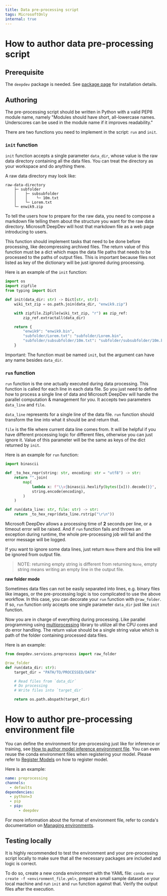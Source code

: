 ```yaml
---
title: Data pre-processing script
tags: MicrosoftOnly
internal: true
---
```


# How to author data pre-processing script

## Prerequisite

The `deepdev` package is needed. See [package page](https://devdiv.visualstudio.com/OnlineServices/_packaging?_a=package&feed=DeepDev&package=deepdev&protocolType=PyPI&version=1.0.1&view=overview) for installation details.

## Authoring

The pre-processing script should be written in Python with a valid PEP8 module name, namely "Modules should have short, all-lowercase names. Underscores can be used in the module name if it improves readability."

There are two functions you need to implement in the script: `run` and `init`.

### `init` function

`init` function accepts a single parameter `data_dir`, whose value is the raw data directory containing all the data files. You can treat the directory as your workspace and do anything there.

A raw data directory may look like:

```
raw-data-directory
    ├─ subfolder
    │    ├─ subsubfolder
    │    │    └─ 10m.txt
    │    └─ Lorem.txt
    └─ enwik9.zip
```

To tell the users how to prepare for the raw data, you need to compose a markdown file telling them about the structure you want for the raw data directory. Microsoft DeepDev will host that markdown file as a web page introducing to users.

This function should implement tasks that need to be done before processing, like decompressing archived files. The return value of this function must be a dict which maps the data file paths that needs to be processed to the paths of output files. This is important because files not listed as key of the dictionary will be just ignored during processing.

Here is an example of the `init` function:

```python
import os
import zipfile
from typing import Dict

def init(data_dir: str) -> Dict[str, str]:
    wiki_txt_zip = os.path.join(data_dir, "enwik9.zip")

    with zipfile.ZipFile(wiki_txt_zip, "r") as zip_ref:
        zip_ref.extractall(data_dir)

    return {
        "enwik9": "enwik9.bin",
        "subfolder/Lorem.txt": "subfolder/Lorem.bin",
        "subfolder/subsubfolder/10m.txt": "subfolder/subsubfolder/10m.bin",
    }
```

Important: The function must be named `init`, but the argument can have any name besides `data_dir`.

### `run` function

`run` function is the one actually executed during data processing. This function is called for each line in each data file. So you just need to define how to process a single line of data and Microsoft DeepDev will handle the parallel computation & management for you. It accepts two parameters `data_line` and `file`.

`data_line` represents for a single line of the data file. `run` function should transform the line into what it should be and return that.

`file` is the file where current data line comes from. It will be helpful if you have different processing logic for different files, otherwise you can just ignore it. Value of this parameter will be the same as keys of the dict returned by `init`.

Here is an example for `run` function:

```python
import binascii

def _to_hex_repr(string: str, encoding: str = "utf8") -> str:
    return "".join(
        map(
            lambda x: f"\\x{binascii.hexlify(bytes([x])).decode()}",
            string.encode(encoding),
        )
    )

def run(data_line: str, file: str) -> str:
    return _to_hex_repr(data_line.rstrip("\r\n"))
```

Microsoft DeepDev allows a processing time of **2** seconds per line, or a timeout error will be raised. And if `run` function fails and throws an exception during runtime, the whole pre-processing job will fail and the error message will be logged.

If you want to ignore some data lines, just return `None` there and this line will be ignored from output file.

> NOTE: returning empty string is different from returning `None`, empty string means writing an empty line in the output file.

**raw folder mode**

Sometimes data files can not be easily separated into lines, e.g. binary files like images, or the pre-processing logic is too complicated to use the above workflow. In this case, you can decorate your `run` function with `@raw_folder`. If so, `run` function only accepts one single parameter `data_dir` just like `init` function.

Now you are in charge of everything during processing. Like parallel programming using [multiprocessing](https://docs.python.org/3/library/multiprocessing.html) library to utilize all the CPU cores and do error handling. The return value should be a single string value which is path of the folder containing processed data files.

Here is an example:

```python
from deepdev.services.preprocess import raw_folder

@raw_folder
def run(data_dir: str):
    target_dir = "PATH/TO/PROCESSED/DATA"

    # Read files from `data_dir`
    # Do processing
    # Write files into `target_dir`

    return os.path.abspath(target_dir)
```

# How to author pre-processing environment file

You can define the environment for pre-processing just like for inference or training, see [How to author model inference environment file](./author_inference_script.md#how-to-author-model-inference-environment-file). You can even reuse the conda environment files when registering your model. Please refer to [Register Models](./register_models.md) on how to register model.

Here is an example:

```yaml
name: preprocessing
channels:
  - defaults
dependencies:
  - python=3
  - pip
  - pip:
      - deepdev
```

For more information about the format of environment file, refer to conda's documentation on [Managing environments](https://docs.conda.io/projects/conda/en/latest/user-guide/tasks/manage-environments.html#create-env-file-manually).

## Testing locally

It is highly recommended to test the environment and your pre-processing script locally to make sure that all the necessary packages are included and logic is correct.

To do so, create a new conda environment with the YAML file: `conda env create -f <environment_file.yml>`, prepare a small sample dataset on your local machine and run `init` and `run` function against that. Verify the output files after the execution.
